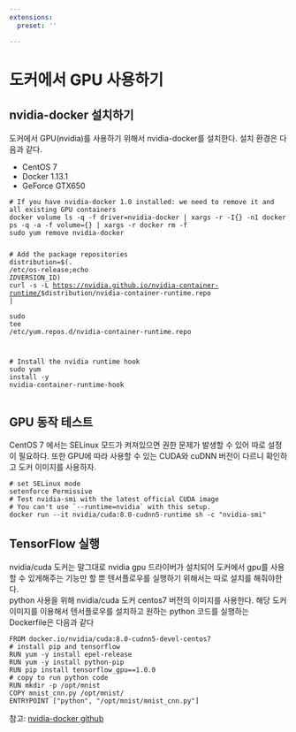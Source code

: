 ```yaml
---
extensions:
  preset: ''

---
```


<h1 id="도커에서-gpu-사용하기">도커에서 GPU 사용하기</h1>
<h2 id="nvidia-docker-설치하기">nvidia-docker 설치하기</h2>
<p>도커에서 GPU(nvidia)를 사용하기 위해서 nvidia-docker를 설치한다. 설치 환경은 다음과 같다.</p>
<ul>
<li>CentOS 7</li>
<li>Docker 1.13.1</li>
<li>GeForce GTX650</li>
</ul>
<pre class=" language-bash"><code class="prism  language-bash"><span class="token comment"># If you have nvidia-docker 1.0 installed: we need to remove it and all existing GPU containers</span>
docker volume <span class="token function">ls</span> -q -f driver<span class="token operator">=</span>nvidia-docker <span class="token operator">|</span> <span class="token function">xargs</span> -r -I<span class="token punctuation">{</span><span class="token punctuation">}</span> -n1 docker <span class="token function">ps</span> -q -a -f volume<span class="token operator">=</span><span class="token punctuation">{</span><span class="token punctuation">}</span> <span class="token operator">|</span> <span class="token function">xargs</span> -r docker <span class="token function">rm</span> -f
<span class="token function">sudo</span> yum remove nvidia-docker

<span class="token comment"># Add the package repositories</span>
distribution<span class="token operator">=</span><span class="token variable"><span class="token variable">$(</span><span class="token keyword">.</span> /etc/os-release<span class="token punctuation">;</span><span class="token keyword">echo</span> $ID$VERSION_ID<span class="token variable">)</span></span>
curl -s -L https://nvidia.github.io/nvidia-container-runtime/<span class="token variable">$distribution</span>/nvidia-container-runtime.repo <span class="token operator">|</span> \
  <span class="token function">sudo</span> <span class="token function">tee</span> /etc/yum.repos.d/nvidia-container-runtime.repo

<span class="token comment"># Install the nvidia runtime hook</span>
<span class="token function">sudo</span> yum <span class="token function">install</span> -y nvidia-container-runtime-hook
</code></pre>
<h2 id="gpu-동작-테스트">GPU 동작 테스트</h2>
<p>CentOS 7 에서는 SELinux 모드가 켜져있으면 권한 문제가 발생할 수 있어 따로 설정이 필요하다. 또한 GPU에 따라 사용할 수 있는 CUDA와 cuDNN 버전이 다르니 확인하고 도커 이미지를 사용하자.</p>
<pre><code># set SELinux mode
setenforce Permissive
# Test nvidia-smi with the latest official CUDA image
# You can't use `--runtime=nvidia` with this setup.
docker run --it nvidia/cuda:8.0-cudnn5-runtime sh -c "nvidia-smi"
</code></pre>
<h2 id="tensorflow-실행">TensorFlow 실행</h2>
<p>nvidia/cuda 도커는 말그대로 nvidia gpu 드라이버가 설치되어 도커에서 gpu를 사용할 수 있게해주는 기능만 할 뿐 텐서플로우를 실행하기 위해서는 따로 설치를 해줘야한다.<br>
python 사용을 위해 nvidia/cuda 도커 centos7 버전의 이미지를 사용한다. 해당 도커 이미지를 이용해서 텐서플로우를 설치하고 원하는 python 코드를 실행하는 Dockerfile은 다음과 같다</p>
<pre class=" language-docker"><code class="prism  language-docker"><span class="token keyword">FROM</span> docker.io/nvidia/cuda<span class="token punctuation">:</span>8.0<span class="token punctuation">-</span>cudnn5<span class="token punctuation">-</span>devel<span class="token punctuation">-</span>centos7
<span class="token comment"># install pip and tensorflow</span>
<span class="token keyword">RUN</span> yum <span class="token punctuation">-</span>y install epel<span class="token punctuation">-</span>release
<span class="token keyword">RUN</span> yum <span class="token punctuation">-</span>y install python<span class="token punctuation">-</span>pip
<span class="token keyword">RUN</span> pip install tensorflow_gpu==1.0.0
<span class="token comment"># copy to run python code</span>
<span class="token keyword">RUN</span> mkdir <span class="token punctuation">-</span>p /opt/mnist
<span class="token keyword">COPY</span> mnist_cnn.py /opt/mnist/
<span class="token keyword">ENTRYPOINT</span> <span class="token punctuation">[</span><span class="token string">"python"</span><span class="token punctuation">,</span> <span class="token string">"/opt/mnist/mnist_cnn.py"</span><span class="token punctuation">]</span>
</code></pre>
<p>참고: <a href="https://github.com/NVIDIA/nvidia-docker">nvidia-docker github</a></p>

